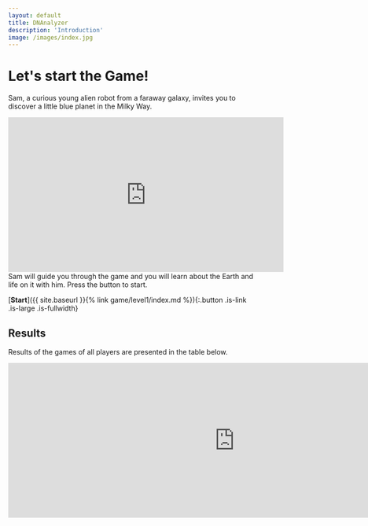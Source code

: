 ```yaml
---
layout: default
title: DNAnalyzer
description: 'Introduction'
image: /images/index.jpg
---
```


# Let's start the Game!

Sam, a curious young alien robot from a faraway galaxy, invites you to discover a little blue planet in the Milky Way. 
<center>
<iframe width="560" height="315" src="https://www.youtube.com/embed/x9o0BIf-Kzs" title="YouTube video player" frameborder="0" allow="accelerometer; autoplay; clipboard-write; encrypted-media; gyroscope; picture-in-picture" allowfullscreen></iframe>
</center>
Sam will guide you through the game and you will learn about the Earth and life on it with him. Press the button to start.

[**Start**]({{ site.baseurl }}{% link game/level1/index.md %}){:.button .is-link .is-large .is-fullwidth}

## Results
Results of the games of all players are presented in the table below.
<center>
<iframe src="https://docs.google.com/spreadsheets/d/e/2PACX-1vR7eW6vVlzmGaFtA4p6FcuW6GJzstwMQEqnF5WxI_OHJsGYnItCFUjh9BS5OxQmyFKrvXgASz5XJKAR/pubhtml?gid=605107361&amp;single=true&amp;widget=true&amp;headers=false" width="920" height="315" frameborder="0" marginheight="0" marginwidth="0"></iframe>
</center>